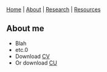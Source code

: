[Home](README.md) | [About](about.md) | [Research](research.md) | [Resources](resources.md) 

## About me

- Blah 
- etc.0
- Download [CV](cv.pdf)
- Or download [CU](whatever.com)
